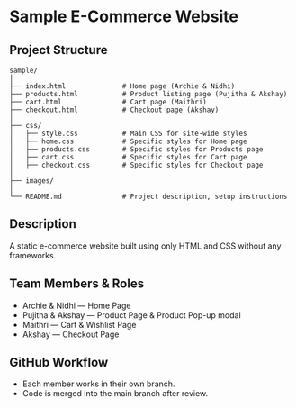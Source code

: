 # Sample E-Commerce Website

## Project Structure

```
sample/
│
├── index.html              # Home page (Archie & Nidhi)
├── products.html           # Product listing page (Pujitha & Akshay)
├── cart.html               # Cart page (Maithri)
├── checkout.html           # Checkout page (Akshay)
│
├── css/
│   ├── style.css           # Main CSS for site-wide styles
│   ├── home.css            # Specific styles for Home page
│   ├── products.css        # Specific styles for Products page
│   ├── cart.css            # Specific styles for Cart page
│   ├── checkout.css        # Specific styles for Checkout page
│
├── images/
│
└── README.md               # Project description, setup instructions
```

## Description
A static e-commerce website built using only HTML and CSS without any frameworks.

## Team Members & Roles
- Archie & Nidhi — Home Page
- Pujitha & Akshay — Product Page & Product Pop-up modal
- Maithri — Cart & Wishlist Page
- Akshay — Checkout Page

## GitHub Workflow
- Each member works in their own branch.
- Code is merged into the main branch after review.
